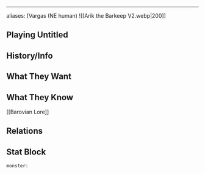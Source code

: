 ---
aliases: [Vargas
(NE human)
![[Arik the Barkeep V2.webp|200]]
## Playing Untitled

## History/Info

## What They Want

## What They Know
[[Barovian Lore]]

## Relations

## Stat Block

```statblock
monster:
```

```dataviewjs
```
